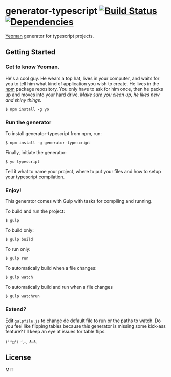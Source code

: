 # generator-typescript [![Build Status](https://secure.travis-ci.org/mrkev/generator-typescript.png?branch=master)](https://travis-ci.org/mrkev/generator-typescript) [![Dependencies](https://david-dm.org/mrkev/generator-typescript.png)](https://david-dm.org/mrkev/generator-typescript#info=dependencies)

[Yeoman](http://yeoman.io) generator for typescript projects.

## Getting Started

### Get to know Yeoman.

He's a cool guy. He wears a top hat, lives in your computer, and waits for you to tell him what kind of application you wish to create. He lives in the [npm](https://npmjs.org) package repository. You only have to ask for him once, then he packs up and moves into your hard drive. *Make sure you clean up, he likes new and shiny things.*

```
$ npm install -g yo
```

### Run the generator

To install generator-typescript from npm, run:

```
$ npm install -g generator-typescript
```

Finally, initiate the generator:

```
$ yo typescript
```

Tell it what to name your project, where to put your files and how to setup your typescript compilation. 

### Enjoy!

This generator comes with Gulp with tasks for compiling and running.

To build and run the project:
 
`$ gulp`

To build only:

`$ gulp build`

To run only:

`$ gulp run`

To automatically build when a file changes:

`$ gulp watch`

To automatically build and run when a file changes

`$ gulp watchrun`

### Extend?

Edit `gulpfile.js` to change de default file to run or the paths to watch. Do you feel like flipping tables because this generator is missing some kick-ass feature? I'll keep an eye at issues for table flips.

`(╯°□°）╯︵ ┻━┻`.

## License

MIT
